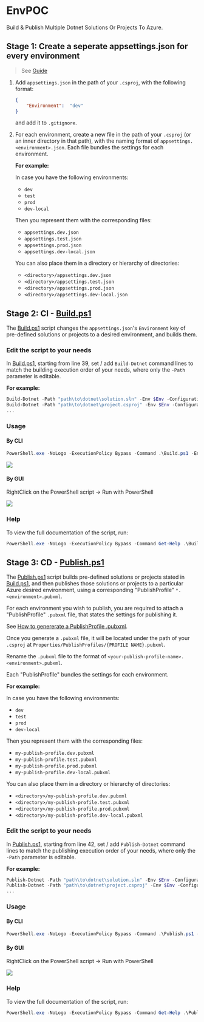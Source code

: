 # EnvPOC

Build & Publish Multiple Dotnet Solutions Or Projects To Azure.

## Stage 1: Create a seperate appsettings.json for every environment

> See [Guide](https://biswakalyan-das.medium.com/multiple-appsettings-json-in-net-core-without-using-an-environment-variable-d4161c4b56bc)

1. Add `appsettings.json` in the path of your `.csproj`, with the following format:

   ```json
   {
       "Environment":  "dev"
   }
   ```

   and add it to `.gitignore`.

1. For each environment, create a new file in the path of your `.csproj` (or an inner directory in that path), with the naming format of `appsettings.<environment>.json`.
   Each file bundles the settings for each environment.

   **For example:**

   In case you have the following environments:

   - `dev`
   - `test`
   - `prod`
   - `dev-local`

   Then you represent them with the corresponding files:

   - `appsettings.dev.json`
   - `appsettings.test.json`
   - `appsettings.prod.json`
   - `appsettings.dev-local.json`

   You can also place them in a directory or hierarchy of directories:

   - `<directory>/appsettings.dev.json`
   - `<directory>/appsettings.test.json`
   - `<directory>/appsettings.prod.json`
   - `<directory>/appsettings.dev-local.json`

## Stage 2: CI - [Build.ps1](/Build.ps1)

The [Build.ps1](/Build.ps1) script changes the `appsettings.json`'s `Environment` key of pre-defined solutions or projects to a desired environment, and builds them.

### Edit the script to your needs

In [Build.ps1](/Build.ps1), starting from line 39, set / add `Build-Dotnet` command lines to match the building execution order of your needs, where only the `-Path` parameter is editable.

**For example:**

```ps1
Build-Dotnet -Path "path\to\dotnet\solution.sln" -Env $Env -Configuration $Configuration
Build-Dotnet -Path "path\to\dotnet\project.csproj" -Env $Env -Configuration $Configuration
...
```

### Usage

#### By CLI

```ps1
PowerShell.exe -NoLogo -ExecutionPolicy Bypass -Command .\Build.ps1 -Env <String> [-Configuration <Debug | Release>] [-Continue]
```

![](https://i.imgur.com/G313A2b.gif)

#### By GUI

RightClick on the PowerShell script -> Run with PowerShell

![](https://i.imgur.com/0sDaK0h.png)

### Help

To view the full documentation of the script, run:

```ps1
PowerShell.exe -NoLogo -ExecutionPolicy Bypass -Command Get-Help .\Build.ps1 -Full
```

## Stage 3: CD - [Publish.ps1](/Publish.ps1)

The [Publish.ps1](/Publish.ps1) script builds pre-defined solutions or projects stated in [Build.ps1](/Build.ps1), and then publishes those solutions or projects to a particular Azure desired environment, using a corresponding "PublishProfile" `*.<environment>.pubxml`.

For each environment you wish to publish, you are required to attach a "PublishProfile" `.pubxml` file, that states the settings for publishing it.

See [How to genererate a PublishProfile .pubxml](https://learn.microsoft.com/en-us/aspnet/core/host-and-deploy/visual-studio-publish-profiles?view=aspnetcore-8.0#publish-profiles).

Once you generate a `.pubxml` file, it will be located under the path of your `.csproj` at `Properties/PublishProfiles/{PROFILE NAME}.pubxml`.

Rename the `.pubxml` file to the format of `<your-publish-profile-name>.<environment>.pubxml`.

Each "PublishProfile" bundles the settings for each environment.

**For example:**

In case you have the following environments:

- `dev`
- `test`
- `prod`
- `dev-local`

Then you represent them with the corresponding files:

- `my-publish-profile.dev.pubxml`
- `my-publish-profile.test.pubxml`
- `my-publish-profile.prod.pubxml`
- `my-publish-profile.dev-local.pubxml`

You can also place them in a directory or hierarchy of directories:

- `<directory>/my-publish-profile.dev.pubxml`
- `<directory>/my-publish-profile.test.pubxml`
- `<directory>/my-publish-profile.prod.pubxml`
- `<directory>/my-publish-profile.dev-local.pubxml`

### Edit the script to your needs

In [Publish.ps1](/Publish.ps1), starting from line 42, set / add `Publish-Dotnet` command lines to match the publishing execution order of your needs, where only the `-Path` parameter is editable.

**For example:**

```ps1
Publish-Dotnet -Path "path\to\dotnet\solution.sln" -Env $Env -Configuration $Configuration
Publish-Dotnet -Path "path\to\dotnet\project.csproj" -Env $Env -Configuration $Configuration
...
```

### Usage

#### By CLI

```ps1
PowerShell.exe -NoLogo -ExecutionPolicy Bypass -Command .\Publish.ps1 -Env <String> [-Configuration <Debug | Release>] [-Continue]
```

#### By GUI

RightClick on the PowerShell script -> Run with PowerShell

![](https://i.imgur.com/6POEq20.png)

### Help

To view the full documentation of the script, run:

```ps1
PowerShell.exe -NoLogo -ExecutionPolicy Bypass -Command Get-Help .\Publish.ps1 -Full
```
